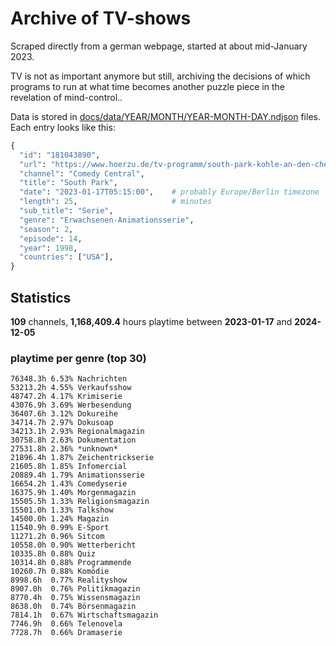 # Archive of TV-shows

Scraped directly from a german webpage, started at about mid-January 2023.

TV is not as important anymore but still, archiving the decisions of which programs to run at what time
becomes another puzzle piece in the revelation of mind-control.. 

Data is stored in [docs/data/YEAR/MONTH/YEAR-MONTH-DAY.ndjson](docs/data/) files. 
Each entry looks like this:

```python
{
  "id": "181043890", 
  "url": "https://www.hoerzu.de/tv-programm/south-park-kohle-an-den-chefkoch/bid_181043890/", 
  "channel": "Comedy Central", 
  "title": "South Park", 
  "date": "2023-01-17T05:15:00",    # probably Europe/Berlin timezone 
  "length": 25,                     # minutes 
  "sub_title": "Serie", 
  "genre": "Erwachsenen-Animationsserie", 
  "season": 2, 
  "episode": 14, 
  "year": 1998, 
  "countries": ["USA"],
}
```

## Statistics

**109** channels, **1,168,409.4** hours playtime between **2023-01-17** and **2024-12-05**


### playtime per genre (top 30)

    76348.3h 6.53% Nachrichten
    53213.2h 4.55% Verkaufsshow
    48747.2h 4.17% Krimiserie
    43076.9h 3.69% Werbesendung
    36407.6h 3.12% Dokureihe
    34714.7h 2.97% Dokusoap
    34213.1h 2.93% Regionalmagazin
    30758.8h 2.63% Dokumentation
    27531.8h 2.36% *unknown*
    21896.4h 1.87% Zeichentrickserie
    21605.8h 1.85% Infomercial
    20889.4h 1.79% Animationsserie
    16654.2h 1.43% Comedyserie
    16375.9h 1.40% Morgenmagazin
    15505.5h 1.33% Religionsmagazin
    15501.0h 1.33% Talkshow
    14500.0h 1.24% Magazin
    11540.9h 0.99% E-Sport
    11271.2h 0.96% Sitcom
    10558.0h 0.90% Wetterbericht
    10335.8h 0.88% Quiz
    10314.8h 0.88% Programmende
    10260.7h 0.88% Komödie
    8998.6h  0.77% Realityshow
    8907.0h  0.76% Politikmagazin
    8770.4h  0.75% Wissensmagazin
    8638.0h  0.74% Börsenmagazin
    7814.1h  0.67% Wirtschaftsmagazin
    7746.9h  0.66% Telenovela
    7728.7h  0.66% Dramaserie
